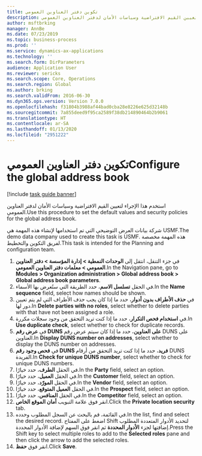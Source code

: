 ```yaml
---
title: تكوين دفتر العناوين العمومي
description: استخدم هذا الإجراء لتعيين القيم الافتراضية وسياسات الأمان لدفتر العناوين العمومي.
author: msftbrking
manager: AnnBe
ms.date: 07/23/2019
ms.topic: business-process
ms.prod: ''
ms.service: dynamics-ax-applications
ms.technology: ''
ms.search.form: DirParameters
audience: Application User
ms.reviewer: sericks
ms.search.scope: Core, Operations
ms.search.region: Global
ms.author: brking
ms.search.validFrom: 2016-06-30
ms.dyn365.ops.version: Version 7.0.0
ms.openlocfilehash: f31804b3988af44bad0cba28e8226e625d32148b
ms.sourcegitcommit: 7a855deed9f95ca2589f38db214890464b2b9061
ms.translationtype: HT
ms.contentlocale: ar-SA
ms.lasthandoff: 01/13/2020
ms.locfileid: "2951222"
---
```

# <a name="configure-the-global-address-book"></a><span data-ttu-id="bb890-103">تكوين دفتر العناوين العمومي</span><span class="sxs-lookup"><span data-stu-id="bb890-103">Configure the global address book</span></span>

[!include [task guide banner](../../includes/task-guide-banner.md)]

<span data-ttu-id="bb890-104">استخدم هذا الإجراء لتعيين القيم الافتراضية وسياسات الأمان لدفتر العناوين العمومي.</span><span class="sxs-lookup"><span data-stu-id="bb890-104">Use this procedure to set the default values and security policies for the global address book.</span></span> 

<span data-ttu-id="bb890-105">شركة بيانات العرض التوضيحي التي تم استخدامها لإنشاء هذه المهمة هي USMF.‬</span><span class="sxs-lookup"><span data-stu-id="bb890-105">The demo data company used to create this task is USMF.</span></span> <span data-ttu-id="bb890-106">هذه المهمة مخصصة لفريق التكوين والتخطيط.</span><span class="sxs-lookup"><span data-stu-id="bb890-106">This task is intended for the Planning and configuration team.</span></span>

1. <span data-ttu-id="bb890-107">في جزء التنقل، انتقل إلى **الوحدات النمطية > إدارة المؤسسة > دفتر العناوين العمومي > معلمات دفتر العناوين العمومي**.</span><span class="sxs-lookup"><span data-stu-id="bb890-107">In the Navigation pane, go to **Modules > Organization administration > Global address book > Global address book parameters**.</span></span>
2. <span data-ttu-id="bb890-108">في الحقل **تسلسل الاسم**، حدد الطريقة التي ستُعرض بها الأسماء.</span><span class="sxs-lookup"><span data-stu-id="bb890-108">In the **Name sequence** field, select how names should be shown.</span></span>
3. <span data-ttu-id="bb890-109">في **حذف الأطراف بدون أدوار‬**، حدد ما إذا كان يجب حذف الأطراف التي لم يتم تعيين دور لها.</span><span class="sxs-lookup"><span data-stu-id="bb890-109">In **Delete parties with no roles**, select whether to delete parties with that have not been assigned a role.</span></span>
4. <span data-ttu-id="bb890-110">في **استخدام فحص التكرار‬**، حدد ما إذا كنت تريد التحقق من وجود سجلات مكررة.</span><span class="sxs-lookup"><span data-stu-id="bb890-110">In **Use duplicate check**, select whether to check for duplicate records.</span></span>
5. <span data-ttu-id="bb890-111">في **عرض رقم DUNS على العناوين‬**، حدد ما إذا كان سيتم عرض رقم DUNS على العناوين.</span><span class="sxs-lookup"><span data-stu-id="bb890-111">In **Display DUNS number on addresses**, select whether to display the DUNS number on addresses.</span></span>
6. <span data-ttu-id="bb890-112">في **فحص وجود رقم DUNS فريد‬**، حدد ما إذا كنت تريد التحقق من أرقام DUNS الفريدة.</span><span class="sxs-lookup"><span data-stu-id="bb890-112">In **Check for unique DUNS number**, select whether to check for unique DUNS numbers.</span></span>
7. <span data-ttu-id="bb890-113">في الحقل **الطرف**، حدد خيارًا.</span><span class="sxs-lookup"><span data-stu-id="bb890-113">In the **Party** field, select an option.</span></span>
8. <span data-ttu-id="bb890-114">في الحقل **العميل**، حدد خيارًا.</span><span class="sxs-lookup"><span data-stu-id="bb890-114">In the **Customer** field, select an option.</span></span>
9. <span data-ttu-id="bb890-115">في الحقل **المورّد**، حدد خيارًا.</span><span class="sxs-lookup"><span data-stu-id="bb890-115">In the **Vendor** field, select an option.</span></span>
10. <span data-ttu-id="bb890-116">في الحقل **العميل المتوقع**، حدد خيارًا.</span><span class="sxs-lookup"><span data-stu-id="bb890-116">In the **Prospect** field, select an option.</span></span>
11. <span data-ttu-id="bb890-117">في الحقل **المنافس**، حدد خيارًا.</span><span class="sxs-lookup"><span data-stu-id="bb890-117">In the **Competitor** field, select an option.</span></span>
12. <span data-ttu-id="bb890-118">انقر فوق علامة التبويب **أمان الموقع الخاص**.</span><span class="sxs-lookup"><span data-stu-id="bb890-118">Click the **Private location security** tab.</span></span>
13. <span data-ttu-id="bb890-119">في القائمة، قم بالبحث عن السجل المطلوب وحدده.</span><span class="sxs-lookup"><span data-stu-id="bb890-119">In the list, find and select the desired record.</span></span> <span data-ttu-id="bb890-120">اضغط على المفتاح Shift لتحديد الأدوار المتعددة المطلوب إضافتها لجزء **الأدوار المحددة** ثم انقر فوق السهم لإضافة الأدوار المحددة.</span><span class="sxs-lookup"><span data-stu-id="bb890-120">Press the Shift key to select multiple roles to add to the **Selected roles** pane and then click the arrow to add the selected roles.</span></span>  
14. <span data-ttu-id="bb890-121">انقر فوق **حفظ**.</span><span class="sxs-lookup"><span data-stu-id="bb890-121">Click **Save**.</span></span>

